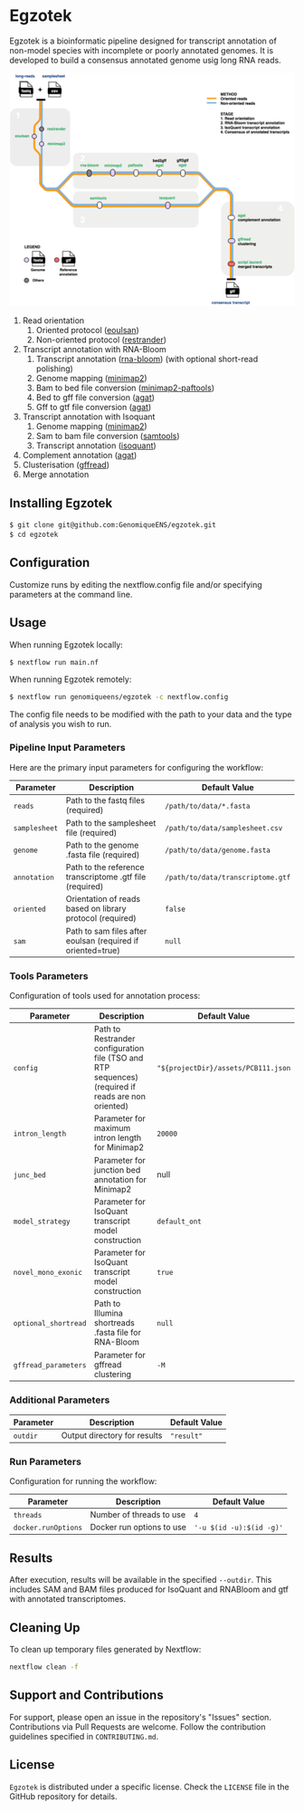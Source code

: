 # Egzotek
Egzotek is a bioinformatic pipeline designed for transcript annotation of non-model species with incomplete or poorly annotated genomes. It is developed to build a consensus annotated genome usig long RNA reads. 

![transcriptannotation_wf](https://github.com/GenomiqueENS/egzotek/blob/dev/transcript_annotation_wf.png)

1. Read orientation
   1. Oriented protocol ([eoulsan](https://github.com/GenomiqueENS/eoulsan))
   2. Non-oriented protocol ([restrander](https://github.com/mritchielab/restrander))
3. Transcript annotation with RNA-Bloom
   1. Transcript annotation ([rna-bloom](https://github.com/bcgsc/RNA-Bloom)) (with optional short-read polishing)
   2. Genome mapping ([minimap2](https://github.com/lh3/minimap2))
   3. Bam to bed file conversion ([minimap2-paftools](https://github.com/lh3/minimap2))
   4. Bed to gff file conversion ([agat](https://github.com/NBISweden/AGAT))
   5. Gff to gtf file conversion ([agat](https://github.com/NBISweden/AGAT))
4. Transcript annotation with Isoquant
   1. Genome mapping ([minimap2](https://github.com/lh3/minimap2))
   2. Sam to bam file conversion ([samtools](https://github.com/samtools/samtools))
   3. Transcript annotation ([isoquant](https://github.com/ablab/IsoQuant))
5. Complement annotation ([agat](https://github.com/NBISweden/AGAT))
6. Clusterisation ([gffread](https://github.com/gpertea/gffread))
7. Merge annotation

## Installing Egzotek
```bash
$ git clone git@github.com:GenomiqueENS/egzotek.git
$ cd egzotek
```
## Configuration
Customize runs by editing the nextflow.config file and/or specifying parameters at the command line.

## Usage
When running Egzotek locally:
```bash
$ nextflow run main.nf
```
When running Egzotek remotely:
```bash
$ nextflow run genomiqueens/egzotek -c nextflow.config
```
The config file needs to be modified with the path to your data and the type of analysis you wish to run.

### Pipeline Input Parameters

Here are the primary input parameters for configuring the workflow:

| Parameter          | Description                                                   | Default Value                                 |
|--------------------|---------------------------------------------------------------|-----------------------------------------------|
| `reads`            | Path to the fastq files (required)                            | `/path/to/data/*.fasta`                       |
| `samplesheet`      | Path to the samplesheet file (required)                       | `/path/to/data/samplesheet.csv`               |
| `genome`           | Path to the genome .fasta file (required)                     | `/path/to/data/genome.fasta`                  |
| `annotation`       | Path to the reference transcriptome .gtf file (required)      | `/path/to/data/transcriptome.gtf`             |
| `oriented`         | Orientation of reads based on library protocol (required)     | `false`                                       |
| `sam`              | Path to sam files after eoulsan (required if oriented=true)   | `null`                                        |

### Tools Parameters

Configuration of tools used for annotation process:

| Parameter          | Description                                                   | Default Value                                 |
|--------------------|---------------------------------------------------------------|-----------------------------------------------|
| `config`           | Path to Restrander configuration file (TSO and RTP sequences) (required if reads are non oriented)    | `"${projectDir}/assets/PCB111.json`   |
| `intron_length`    | Parameter for maximum intron length for Minimap2              | `20000`                                       |
| `junc_bed`         | Parameter for junction bed annotation for Minimap2            | null                                          |
| `model_strategy`   | Parameter for IsoQuant transcript model construction          | `default_ont`                                 |
| `novel_mono_exonic`| Parameter for IsoQuant transcript model construction          | `true`                                        |
| `optional_shortread`       | Path to Illumina shortreads .fasta file for RNA-Bloom      | `null`                                   |
| `gffread_parameters` |  Parameter for gffread clustering                           | `-M`                                          |

### Additional Parameters

| Parameter          | Description                                                   | Default Value                                 |
|--------------------|---------------------------------------------------------------|-----------------------------------------------|
| `outdir`           | Output directory for results                                  | `"result"`                                    |

### Run Parameters

Configuration for running the workflow:

| Parameter         | Description                        | Default Value             |
|-------------------|------------------------------------|---------------------------|
| `threads`         | Number of threads to use           | `4`                       |
| `docker.runOptions` | Docker run options to use        | `'-u $(id -u):$(id -g)'`  |


## Results

After execution, results will be available in the specified `--outdir`. This includes SAM and BAM files produced for IsoQuant and RNABloom and gtf with annotated transcriptomes.

## Cleaning Up

To clean up temporary files generated by Nextflow:

```bash
nextflow clean -f
```

## Support and Contributions

For support, please open an issue in the repository's "Issues" section. Contributions via Pull Requests are welcome. Follow the contribution guidelines specified in `CONTRIBUTING.md`.

## License

`Egzotek` is distributed under a specific license. Check the `LICENSE` file in the GitHub repository for details.
